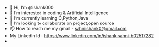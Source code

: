- 👋 Hi, I’m @ishank000
- 👀 I’m interested in coding & Artificial Intelligence 
- 🌱 I’m currently learning C,Python,Java
- 💞️ I’m looking to collaborate on project,open source
- 📫 How to reach me my gmail - sahniishank0@gmail.com
- My LinkedIn Id - https://www.linkedin.com/in/ishank-sahni-b02517282
- 

<!---
ishank000/ishank000 is a ✨ special ✨ repository because its `README.md` (this file) appears on your GitHub profile.
You can click the Preview link to take a look at your changes.
--->
